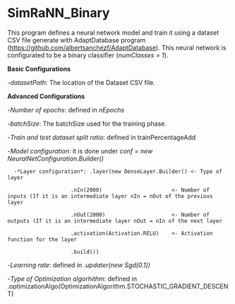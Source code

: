 # SimRaNN_Binary

This program defines a neural network model and train it using a dataset CSV file generate with AdaptDatabase program (https://github.com/albertsanchezf/AdaptDatabase). This neural network is configurated to be a binary classifier (*numClasses = 1*).

**Basic Configurations**

-*datasetPath*: The location of the Dataset CSV file. 

**Advanced Configurations**

-*Number of epochs*: defined in *nEpochs*

-*batchSize*: The batchSize used for the training phase.

-*Train and test dataset split ratio*: defined in trainPercentageAdd

-*Model configuration*: it is done under *conf = new NeuralNetConfiguration.Builder()*

      -*Layer configuration*: .layer(new DenseLayer.Builder() <- Type of layer

                        .nIn(2000)                      <- Number of inputs (If it is an intermediate layer nIn = nOut of the previous layer

                        .nOut(2000)                     <- Number of outputs (If it is an intermediate layer nOut = nIn of the next layer

                        .activation(Activation.RELU)    <- Activation function for the layer

                        .build())

-*Learning rate*: defined in *.updater(new Sgd(0.1))*

-*Type of Optimization algorhithm*: defined in .optimizationAlgo(OptimizationAlgorithm.STOCHASTIC_GRADIENT_DESCENT)
  


                            
